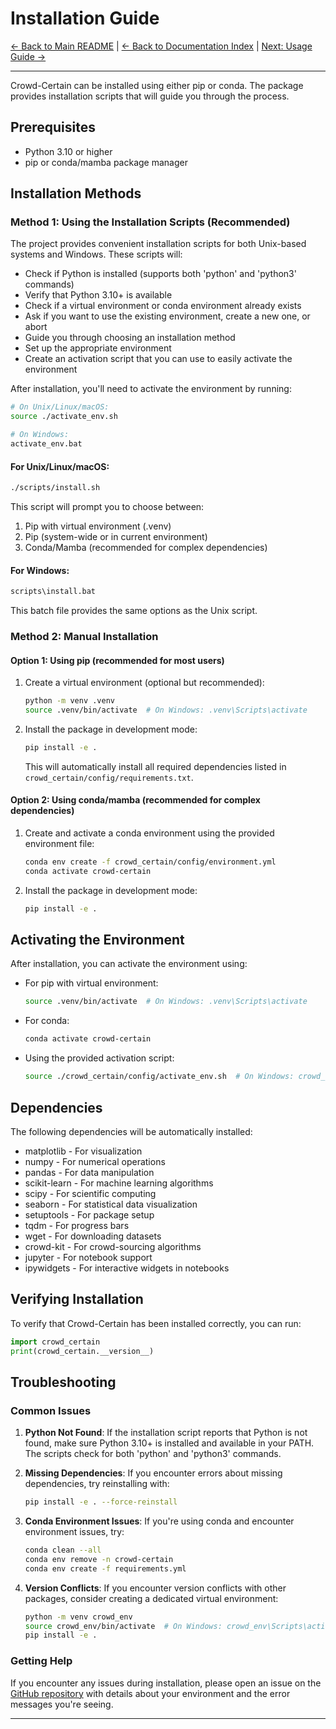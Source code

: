 # Installation Guide

[← Back to Main README](../README.md) | [← Back to Documentation Index](index.md) | [Next: Usage Guide →](USAGE.md)

---

Crowd-Certain can be installed using either pip or conda. The package provides installation scripts that will guide you through the process.

## Prerequisites

- Python 3.10 or higher
- pip or conda/mamba package manager

## Installation Methods

### Method 1: Using the Installation Scripts (Recommended)

The project provides convenient installation scripts for both Unix-based systems and Windows. These scripts will:

- Check if Python is installed (supports both 'python' and 'python3' commands)
- Verify that Python 3.10+ is available
- Check if a virtual environment or conda environment already exists
- Ask if you want to use the existing environment, create a new one, or abort
- Guide you through choosing an installation method
- Set up the appropriate environment
- Create an activation script that you can use to easily activate the environment

After installation, you'll need to activate the environment by running:

```bash
# On Unix/Linux/macOS:
source ./activate_env.sh

# On Windows:
activate_env.bat
```

#### For Unix/Linux/macOS:

```bash
./scripts/install.sh
```

This script will prompt you to choose between:
1. Pip with virtual environment (.venv)
2. Pip (system-wide or in current environment)
3. Conda/Mamba (recommended for complex dependencies)

#### For Windows:

```bash
scripts\install.bat
```

This batch file provides the same options as the Unix script.

### Method 2: Manual Installation

#### Option 1: Using pip (recommended for most users)

1. Create a virtual environment (optional but recommended):
   ```bash
   python -m venv .venv
   source .venv/bin/activate  # On Windows: .venv\Scripts\activate
   ```

2. Install the package in development mode:
   ```bash
   pip install -e .
   ```

   This will automatically install all required dependencies listed in `crowd_certain/config/requirements.txt`.

#### Option 2: Using conda/mamba (recommended for complex dependencies)

1. Create and activate a conda environment using the provided environment file:
   ```bash
   conda env create -f crowd_certain/config/environment.yml
   conda activate crowd-certain
   ```

2. Install the package in development mode:
   ```bash
   pip install -e .
   ```

## Activating the Environment

After installation, you can activate the environment using:

- For pip with virtual environment:
  ```bash
  source .venv/bin/activate  # On Windows: .venv\Scripts\activate
  ```

- For conda:
  ```bash
  conda activate crowd-certain
  ```

- Using the provided activation script:
  ```bash
  source ./crowd_certain/config/activate_env.sh  # On Windows: crowd_certain\config\activate.bat
  ```

## Dependencies

The following dependencies will be automatically installed:

- matplotlib - For visualization
- numpy - For numerical operations
- pandas - For data manipulation
- scikit-learn - For machine learning algorithms
- scipy - For scientific computing
- seaborn - For statistical data visualization
- setuptools - For package setup
- tqdm - For progress bars
- wget - For downloading datasets
- crowd-kit - For crowd-sourcing algorithms
- jupyter - For notebook support
- ipywidgets - For interactive widgets in notebooks

## Verifying Installation

To verify that Crowd-Certain has been installed correctly, you can run:

```python
import crowd_certain
print(crowd_certain.__version__)
```

## Troubleshooting

### Common Issues

1. **Python Not Found**: If the installation script reports that Python is not found, make sure Python 3.10+ is installed and available in your PATH. The scripts check for both 'python' and 'python3' commands.

2. **Missing Dependencies**: If you encounter errors about missing dependencies, try reinstalling with:
   ```bash
   pip install -e . --force-reinstall
   ```

3. **Conda Environment Issues**: If you're using conda and encounter environment issues, try:
   ```bash
   conda clean --all
   conda env remove -n crowd-certain
   conda env create -f requirements.yml
   ```

4. **Version Conflicts**: If you encounter version conflicts with other packages, consider creating a dedicated virtual environment:
   ```bash
   python -m venv crowd_env
   source crowd_env/bin/activate  # On Windows: crowd_env\Scripts\activate
   pip install -e .
   ```

### Getting Help

If you encounter any issues during installation, please open an issue on the [GitHub repository](https://github.com/artinmajdi/taxonomy/issues) with details about your environment and the error messages you're seeing.

---
